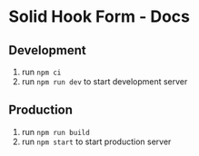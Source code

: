 # Solid Hook Form - Docs

## Development

1. run `npm ci`
2. run `npm run dev` to start development server

## Production

1. run `npm run build`
2. run `npm start` to start production server
